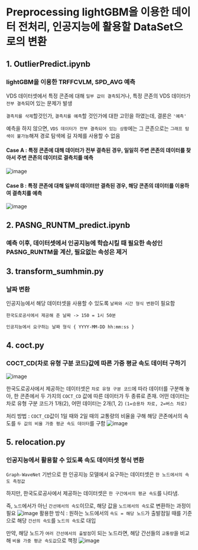 # Preprocessing lightGBM을 이용한 데이터 전처리, 인공지능에 활용할 DataSet으로의 변환

## 1. OutlierPredict.ipynb
### lightGBM을 이용한 TRFFCVLM, SPD_AVG 예측
VDS 데이터셋에서 특정 콘존에 대해 ``일부 값이 결측``되거나, 특정 콘존의 VDS 데이터가 ``전부 결측``되어 있는 문제가 발생

``결측치를 삭제``할것인가, ``결측치를 예측``할 것인가에 대한 고민을 하였는데, 결론은 ``'예측'``

예측을 하지 않으면, ``VDS 데이터가 전부 결측되어 있는 상황``에는 그 콘존으로는 ``그래프 탐색이 불가능``해져 경로 탐색에 길 자체를 사용할 수 없음

#### Case A : 특정 콘존에 대해 데이터가 전부 결측된 경우, 일일히 주변 콘존의 데이터를 찾아서 주변 콘존의 데이터로 결측치를 예측
![image](https://github.com/AI-based-ETA/Preprocessing/assets/62549045/68f8bfff-120d-41a7-a2a2-8716139d08b3)



#### Case B : 특정 콘존에 대해 일부의 데이터만 결측된 경우, 해당 콘존의 데이터를 이용하여 결측치를 예측
![image](https://github.com/AI-based-ETA/Preprocessing/assets/62549045/f4709772-7824-4e91-bc25-4b74e086f4a0)



## 2. PASNG_RUNTM_predict.ipynb
### 예측 이후, 데이터셋에서 인공지능에 학습시킬 때 필요한 속성인 PASNG_RUNTM을 계산, 필요없는 속성은 제거


## 3. transform_sumhmin.py
### 날짜 변환
인공지능에서 해당 데이터셋을 사용할 수 있도록 ``날짜와 시간 형식 변환``이 필요함

``한국도로공사에서 제공해 준 날짜 -> 150 = 1시 50분``

``인공지능에서 요구하는 날짜 형식 { YYYY-MM-DD hh:mm:ss }``


## 4. coct.py 
### COCT_CD(차로 유형 구분 코드)값에 따른 가중 평균 속도 데이터 구하기
![image](https://github.com/AI-based-ETA/Preprocessing/assets/47581536/95b41f78-8a71-4035-9501-3f155e070578)

한국도로공사에서 제공하는 데이터셋은 ``차로 유형 구분 코드``에 따라 데이터를 구분해 놓아, 한 콘존에서 두 가지의 ``COCT_CD`` 값에 따른 데이터가 두 종류로 존재. 어떤 데이터는 차로 유형 구분 코드가 1개(2), 어떤 데이터는 2개(1, 2)
``(1=승용차 차로, 2=버스 차로)``

처리 방법 : ``COCT_CD``값이 1일 때와 2일 때의 교통량의 비율을 구해 해당 콘존에서의 속도를 ``두 값의 비율 가중 평균 속도 데이터``를 구함
![image](https://github.com/AI-based-ETA/Preprocessing/assets/47581536/cc9e722c-9e13-4b19-9aa9-105e0fb7953e)


## 5. relocation.py
### 인공지능에서 활용할 수 있도록 속도 데이터셋 형식 변환
``Graph-WaveNet`` 기반으로 한 인공지능 모델에서 요구하는 데이터셋은 ``한 노드에서의 속도 측정값``

하지만, 한국도로공사에서 제공하는 데이터셋은 ``한 구간에서의 평균 속도``를 나타냄.

즉, ``노드``에서가 아닌 ``간선에서의 속도``이므로, 해당 값을 ``노드에서의 속도``로 변환하는 과정이 필요
![image](https://github.com/AI-based-ETA/Preprocessing/assets/47581536/b083e939-6715-4238-b80a-d25af8fa46d2)
활용한 방식 : 원하는 노드에서의 ``속도 = 해당 노드``가 출발점일 때를 기준으로 해당 ``간선의 속도``를 ``노드의 속도``로 대입

만약, 해당 노드가 ``여러 간선에서의 출발점``이 되는 노드라면, 해당 간선들의 ``교통량``을 비교해 ``비율 가중 평균 속도값``으로 책정
![image](https://github.com/AI-based-ETA/Preprocessing/assets/47581536/683ae71c-54b4-4dea-babb-11f8bdf90caf)
